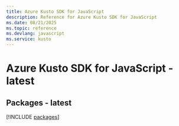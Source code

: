 ```yaml
---
title: Azure Kusto SDK for JavaScript
description: Reference for Azure Kusto SDK for JavaScript
ms.date: 08/21/2025
ms.topic: reference
ms.devlang: javascript
ms.service: kusto
---
```

# Azure Kusto SDK for JavaScript - latest
## Packages - latest
[!INCLUDE [packages](kusto-index.md)]